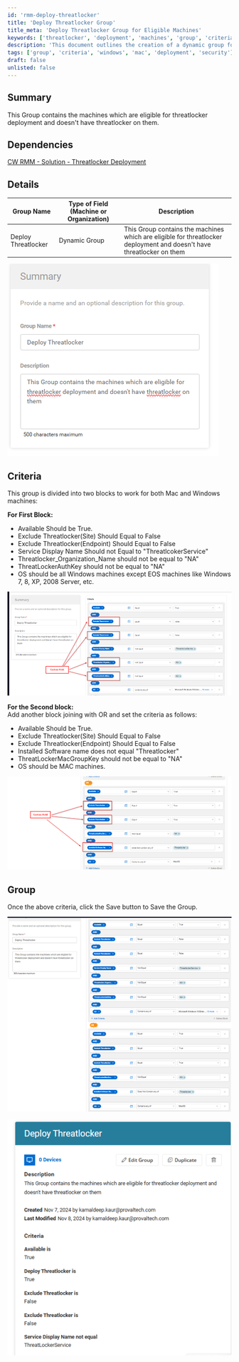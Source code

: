 ```yaml
---
id: 'rmm-deploy-threatlocker'
title: 'Deploy Threatlocker Group'
title_meta: 'Deploy Threatlocker Group for Eligible Machines'
keywords: ['threatlocker', 'deployment', 'machines', 'group', 'criteria']
description: 'This document outlines the creation of a dynamic group for machines eligible for Threatlocker deployment that do not currently have Threatlocker installed. It details the criteria for both Windows and Mac systems, ensuring proper identification and grouping for deployment.'
tags: ['group', 'criteria', 'windows', 'mac', 'deployment', 'security']
draft: false
unlisted: false
---
```

## Summary

This Group contains the machines which are eligible for threatlocker deployment and doesn't have threatlocker on them.

## Dependencies

[CW RMM - Solution - Threatlocker Deployment](https://proval.itglue.com/DOC-5078775-17730657)

## Details

| Group Name                | Type of Field (Machine or Organization) | Description                                                                 |
|---------------------------|-----------------------------------------|-----------------------------------------------------------------------------|
| Deploy Threatlocker       | Dynamic Group                          | This Group contains the machines which are eligible for threatlocker deployment and doesn't have threatlocker on them |

![Image](../../../static/img/Deploy-Threatlocker/image_1.png)

## Criteria

This group is divided into two blocks to work for both Mac and Windows machines:

**For First Block:**

- Available Should be True.
- Exclude Threatlocker(Site) Should Equal to False
- Exclude Threatlocker(Endpoint) Should Equal to False
- Service Display Name Should not Equal to "ThreatlcokerService"
- Threatlocker_Organization_Name should not be equal to "NA"
- ThreatLockerAuthKey should not be equal to "NA"
- OS should be all Windows machines except EOS machines like Windows 7, 8, XP, 2008 Server, etc.

![Image](../../../static/img/Deploy-Threatlocker/image_2.png)

**For the Second block:**  
Add another block joining with OR and set the criteria as follows:

- Available Should be True.
- Exclude Threatlocker(Site) Should Equal to False
- Exclude Threatlocker(Endpoint) Should Equal to False
- Installed Software name does not equal "Threatlocker"
- ThreatLockerMacGroupKey should not be equal to "NA"
- OS should be MAC machines.

![Image](../../../static/img/Deploy-Threatlocker/image_3.png)

## Group

Once the above criteria, click the Save button to Save the Group.

![Image](../../../static/img/Deploy-Threatlocker/image_4.png)

![Image](../../../static/img/Deploy-Threatlocker/image_5.png)



